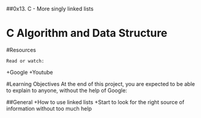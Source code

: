 ##0x13. C - More singly linked lists
# C Algorithm and Data Structure

#Resources
```
Read or watch:
```
+Google
+Youtube

#Learning Objectives
At the end of this project, you are expected to be able to explain to anyone, without the help of Google:

##General
+How to use linked lists
+Start to look for the right source of information without too much help
